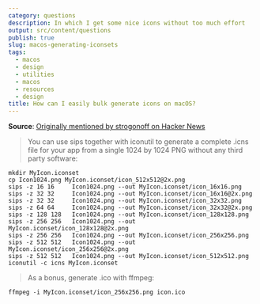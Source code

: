 ```yaml
---
category: questions
description: In which I get some nice icons without too much effort
output: src/content/questions
publish: true
slug: macos-generating-iconsets
tags:
  - macos
  - design
  - utilities
  - macos
  - resources
  - design
title: How can I easily bulk generate icons on macOS?
---
```

**Source**: [Originally mentioned by strogonoff on Hacker News](https://news.ycombinator.com/item?id=36495008)

> You can use sips together with iconutil to generate a complete .icns file for your app from a single 1024 by 1024 PNG without any third party software:

```shell
mkdir MyIcon.iconset
cp Icon1024.png MyIcon.iconset/icon_512x512@2x.png
sips -z 16 16     Icon1024.png --out MyIcon.iconset/icon_16x16.png
sips -z 32 32     Icon1024.png --out MyIcon.iconset/icon_16x16@2x.png
sips -z 32 32     Icon1024.png --out MyIcon.iconset/icon_32x32.png
sips -z 64 64     Icon1024.png --out MyIcon.iconset/icon_32x32@2x.png
sips -z 128 128   Icon1024.png --out MyIcon.iconset/icon_128x128.png
sips -z 256 256   Icon1024.png --out MyIcon.iconset/icon_128x128@2x.png
sips -z 256 256   Icon1024.png --out MyIcon.iconset/icon_256x256.png
sips -z 512 512   Icon1024.png --out MyIcon.iconset/icon_256x256@2x.png
sips -z 512 512   Icon1024.png --out MyIcon.iconset/icon_512x512.png
iconutil -c icns MyIcon.iconset
```

> As a bonus, generate .ico with ffmpeg:

```shell
ffmpeg -i MyIcon.iconset/icon_256x256.png icon.ico
```
